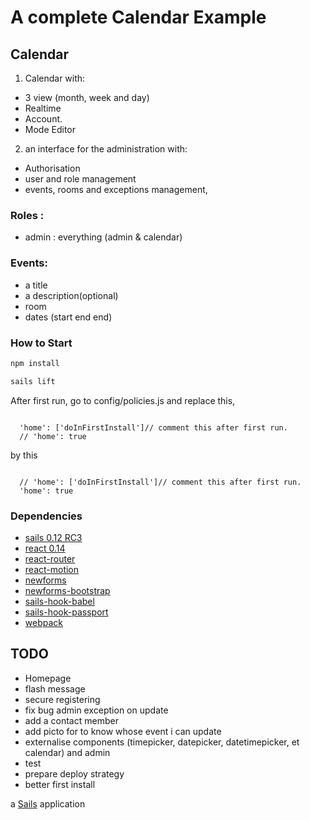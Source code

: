 # A complete Calendar Example

## Calendar

1. Calendar with:
 - 3 view (month, week and day)
 - Realtime
 - Account.
 - Mode Editor
2. an interface for the administration with:
 - Authorisation
 - user and role management
 - events, rooms and exceptions management,

 ### Roles :
 - admin : everything (admin & calendar)

 ### Events:
 - a title
 - a description(optional)
 - room
 - dates (start end end)

### How to Start

```sh
npm install
```

```sh
sails lift
```

After first run, go to config/policies.js and replace this,
```

  'home': ['doInFirstInstall']// comment this after first run.
  // 'home': true

```
by this
```

  // 'home': ['doInFirstInstall']// comment this after first run.
  'home': true

```




### Dependencies
- [sails 0.12 RC3](http://sailsjs.org)
- [react 0.14](https://github.com/facebook/react)
- [react-router](https://github.com/rackt/react-router)
- [react-motion](https://github.com/chenglou/react-motion)
- [newforms](https://github.com/insin/newforms)
- [newforms-bootstrap](https://github.com/insin/newforms-bootstrap)
- [sails-hook-babel](https://github.com/artificialio/sails-hook-babel)
- [sails-hook-passport](https://github.com/jaumard/sails-hook-passport)
- [webpack](https://github.com/webpack/webpack)


## TODO
- Homepage
- flash message
- secure registering
- fix bug admin exception on update
- add a contact member
- add picto for to know whose event i can update
- externalise components (timepicker, datepicker, datetimepicker, et calendar) and admin
- test
- prepare deploy strategy
- better first install



a [Sails](http://sailsjs.org) application
